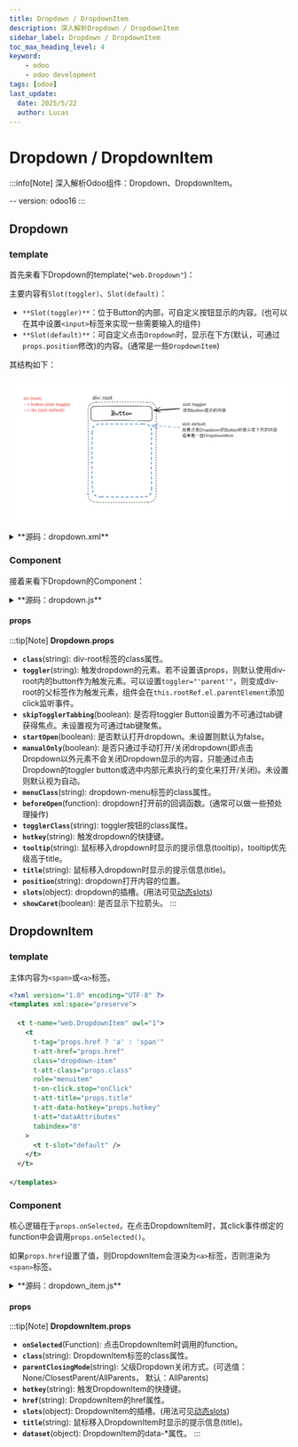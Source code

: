 ```yaml
---
title: Dropdown / DropdownItem
description: 深入解析Dropdown / DropdownItem
sidebar_label: Dropdown / DropdownItem
toc_max_heading_level: 4
keyword:
    - odoo
    - odoo development
tags: [odoo]
last_update:
  date: 2025/5/22
  author: Lucas
---
```


# Dropdown / DropdownItem

:::info[Note]
深入解析Odoo组件：Dropdown、DropdownItem。

-- version: odoo16
:::

## Dropdown

### template

首先来看下Dropdown的template(`"web.Dropdown"`)：

主要内容有`Slot(toggler)`、`Slot(default)`：

- `**Slot(toggler)**`：位于Button的内部，可自定义按钮显示的内容。(也可以在其中设置`<input>`标签来实现一些需要输入的组件)
- `**Slot(default)**`：可自定义点击`Dropdown`时，显示在下方(默认，可通过`props.position`修改)的内容。(通常是一些`DropdownItem`)

其结构如下：

![1](./_images/owl_dropdown_1.png)

<details>
    <summary>**源码：dropdown.xml**</summary>

```xml title="dropdown.xml"
<?xml version="1.0" encoding="UTF-8" ?>
<templates xml:space="preserve">

  <t t-name="web.Dropdown" owl="1">
    <div
      class="o-dropdown dropdown"
      t-att-class="props.class"
      t-attf-class="
        {{ directionCaretClass || ''}}
        {{ state.open ? 'show' : ''}}
        {{ !showCaret ? 'o-dropdown--no-caret' : '' }}
      "
      t-ref="root"
    >
      <button
        t-if="props.toggler !== 'parent'"
        class="dropdown-toggle"
        t-attf-class="
          {{props.togglerClass || ''}}
          {{parentDropdown ? 'dropdown-item' : ''}}
        "
        t-on-click.stop="onTogglerClick"
        t-on-mouseenter="onTogglerMouseEnter"
        t-att-title="props.title"
        t-att-data-hotkey="props.hotkey"
        t-att-data-tooltip="props.tooltip"
        t-att-tabindex="props.skipTogglerTabbing ? -1 : 0"
        t-att-aria-expanded="state.open ? 'true' : 'false'"
        t-ref="togglerRef"
      >
        <t t-slot="toggler" />
      </button>
      <div
        t-if="state.open"
        class="o-dropdown--menu dropdown-menu d-block"
        t-att-class="props.menuClass"
        role="menu"
        t-ref="menuRef"
      >
        <t t-slot="default" />
      </div>
    </div>
  </t>

</templates>

```
</details>


### Component

接着来看下Dropdown的Component：

<details>
    <summary>**源码：dropdown.js**</summary>

```javascript
/** @odoo-module **/

import { useBus, useService } from "@web/core/utils/hooks";
import { usePosition } from "../position_hook";
import { useDropdownNavigation } from "./dropdown_navigation_hook";
import { localization } from "../l10n/localization";

import {
    Component,
    EventBus,
    onWillStart,
    status,
    useEffect,
    useExternalListener,
    useRef,
    useState,
    useChildSubEnv,
} from "@odoo/owl";

const DIRECTION_CARET_CLASS = {
    bottom: "dropdown",
    top: "dropup",
    left: "dropstart",
    right: "dropend",
};

export const DROPDOWN = Symbol("Dropdown");

/**
 * @typedef DropdownState
 * @property {boolean} open
 * @property {boolean} groupIsOpen
 */

/**
 * @typedef DropdownStateChangedPayload
 * @property {Dropdown} emitter
 * @property {DropdownState} newState
 */

/**
 * @extends Component
 */
export class Dropdown extends Component {
    setup() {
        this.state = useState({
            open: this.props.startOpen,
            groupIsOpen: this.props.startOpen,
        });
        this.rootRef = useRef("root");

        // Set up beforeOpen ---------------------------------------------------
        onWillStart(() => {
            if (this.state.open && this.props.beforeOpen) {
                return this.props.beforeOpen();
            }
        });

        // Set up dynamic open/close behaviours --------------------------------
        if (!this.props.manualOnly) {
            // Close on outside click listener
            useExternalListener(window, "click", this.onWindowClicked, { capture: true });
            // Listen to all dropdowns state changes
            useBus(Dropdown.bus, "state-changed", ({ detail }) =>
                this.onDropdownStateChanged(detail)
            );
        }

        // Set up UI active element related behavior ---------------------------
        this.ui = useService("ui");
        useEffect(
            () => {
                Promise.resolve().then(() => {
                    this.myActiveEl = this.ui.activeElement;
                });
            },
            () => []
        );

        // Set up nested dropdowns ---------------------------------------------
        this.parentDropdown = this.env[DROPDOWN];
        useChildSubEnv({
            [DROPDOWN]: {
                close: this.close.bind(this),
                closeAllParents: () => {
                    this.close();
                    if (this.parentDropdown) {
                        this.parentDropdown.closeAllParents();
                    }
                },
            },
        });

        // Set up key navigation -----------------------------------------------
        useDropdownNavigation();

        // Set up toggler and positioning --------------------------------------
        /** @type {string} **/
        const position =
            this.props.position || (this.parentDropdown ? "right-start" : "bottom-start");
        let [direction] = position.split("-");
        if (["left", "right"].includes(direction) && localization.direction === "rtl") {
            direction = direction === "left" ? "right" : "left";
        }
        const positioningOptions = {
            popper: "menuRef",
            position,
        };
        this.directionCaretClass = DIRECTION_CARET_CLASS[direction];
        this.togglerRef = useRef("togglerRef");
        if (this.props.toggler === "parent") {
            // Add parent click listener to handle toggling
            useEffect(
                () => {
                    const onClick = (ev) => {
                        if (this.rootRef.el.contains(ev.target)) {
                            // ignore clicks inside the dropdown
                            return;
                        }
                        this.toggle();
                    };
                    if (this.rootRef.el.parentElement.tabIndex === -1) {
                        // If the parent is not focusable, make it focusable programmatically.
                        // This code may look weird, but an element with a negative tabIndex is
                        // focusable programmatically ONLY if its tabIndex is explicitly set.
                        this.rootRef.el.parentElement.tabIndex = -1;
                    }
                    this.rootRef.el.parentElement.addEventListener("click", onClick);
                    return () => {
                        this.rootRef.el.parentElement.removeEventListener("click", onClick);
                    };
                },
                () => []
            );

            useEffect(
                (open) => {
                    this.rootRef.el.parentElement.ariaExpanded = open ? "true" : "false";
                },
                () => [this.state.open]
            );

            // Position menu relatively to parent element
            usePosition(() => this.rootRef.el.parentElement, positioningOptions);
        } else {
            // Position menu relatively to inner toggler
            const togglerRef = useRef("togglerRef");
            usePosition(() => togglerRef.el, positioningOptions);
        }
    }

    // -------------------------------------------------------------------------
    // Private
    // -------------------------------------------------------------------------

    /**
     * Changes the dropdown state and notifies over the Dropdown bus.
     *
     * All state changes must trigger on the bus, except when reacting to
     * another dropdown state change.
     *
     * @see onDropdownStateChanged()
     *
     * @param {Partial<DropdownState>} stateSlice
     */
    async changeStateAndNotify(stateSlice) {
        if (stateSlice.open && this.props.beforeOpen) {
            await this.props.beforeOpen();
            if (status(this) === "destroyed") {
                return;
            }
        }
        // Update the state
        Object.assign(this.state, stateSlice);
        // Notify over the bus
        /** @type DropdownStateChangedPayload */
        const stateChangedPayload = {
            emitter: this,
            newState: { ...this.state },
        };
        Dropdown.bus.trigger("state-changed", stateChangedPayload);
    }

    /**
     * Closes the dropdown.
     *
     * @returns {Promise<void>}
     */
    close() {
        return this.changeStateAndNotify({ open: false, groupIsOpen: false });
    }

    /**
     * Opens the dropdown.
     *
     * @returns {Promise<void>}
     */
    open() {
        return this.changeStateAndNotify({ open: true, groupIsOpen: true });
    }

    /**
     * Toggles the dropdown open state.
     *
     * @returns {Promise<void>}
     */
    toggle() {
        const toggled = !this.state.open;
        return this.changeStateAndNotify({ open: toggled, groupIsOpen: toggled });
    }

    get showCaret() {
        return this.props.showCaret === undefined ? this.parentDropdown : this.props.showCaret;
    }

    // -------------------------------------------------------------------------
    // Handlers
    // -------------------------------------------------------------------------

    /**
     * Dropdowns react to each other state changes through this method.
     *
     * All state changes must trigger on the bus, except when reacting to
     * another dropdown state change.
     *
     * @see changeStateAndNotify()
     *
     * @param {DropdownStateChangedPayload} args
     */
    onDropdownStateChanged(args) {
        if (!this.rootRef.el || this.rootRef.el.contains(args.emitter.rootRef.el)) {
            // Do not listen to events emitted by self or children
            return;
        }

        // Emitted by direct siblings ?
        if (args.emitter.rootRef.el.parentElement === this.rootRef.el.parentElement) {
            // Sync the group status
            this.state.groupIsOpen = args.newState.groupIsOpen;

            // Another dropdown is now open ? Close myself without notifying siblings.
            if (this.state.open && args.newState.open) {
                this.state.open = false;
            }
        } else {
            // Another dropdown is now open ? Close myself and notify the world (i.e. siblings).
            if (this.state.open && args.newState.open) {
                this.close();
            }
        }
    }

    /**
     * Toggles the dropdown on its toggler click.
     */
    onTogglerClick() {
        this.toggle();
    }

    /**
     * Opens the dropdown the mouse enters its toggler.
     * NB: only if its siblings dropdown group is opened and if not a sub dropdown.
     */
    onTogglerMouseEnter() {
        if (this.state.groupIsOpen && !this.state.open) {
            this.togglerRef.el.focus();
            this.open();
        }
    }

    /**
     * Return true if both active element are same.
     */
    isInActiveElement() {
        return this.ui.activeElement === this.myActiveEl;
    }

    /**
     * Used to close ourself on outside click.
     *
     * @param {MouseEvent} ev
     */
    onWindowClicked(ev) {
        // Return if already closed
        if (!this.state.open) {
            return;
        }
        // Return if it's a different ui active element
        if (!this.isInActiveElement()) {
            return;
        }

        if (ev.target.closest(".bootstrap-datetimepicker-widget")) {
            return;
        }

        // Close if we clicked outside the dropdown, or outside the parent
        // element if it is the toggler
        const rootEl =
            this.props.toggler === "parent" ? this.rootRef.el.parentElement : this.rootRef.el;
        const gotClickedInside = rootEl.contains(ev.target);
        if (!gotClickedInside) {
            this.close();
        }
    }
}
Dropdown.bus = new EventBus();
Dropdown.props = {
    class: {
        type: String,
        optional: true,
    },
    toggler: {
        type: String,
        optional: true,
        validate: (prop) => ["parent"].includes(prop),
    },
    skipTogglerTabbing: {
        type: Boolean,
        optional: true,
    },
    startOpen: {
        type: Boolean,
        optional: true,
    },
    manualOnly: {
        type: Boolean,
        optional: true,
    },
    menuClass: {
        type: String,
        optional: true,
    },
    beforeOpen: {
        type: Function,
        optional: true,
    },
    togglerClass: {
        type: String,
        optional: true,
    },
    hotkey: {
        type: String,
        optional: true,
    },
    tooltip: {
        type: String,
        optional: true,
    },
    title: {
        type: String,
        optional: true,
    },
    position: {
        type: String,
        optional: true,
    },
    slots: {
        type: Object,
        optional: true,
    },
    showCaret: {
        type: Boolean,
        optional: true,
    },
};
Dropdown.template = "web.Dropdown";

```
</details>

#### props
:::tip[Note]
**Dropdown.props**

- **`class`**(string): div-root标签的class属性。
- **`toggler`**(string): 触发dropdown的元素。若不设置该props，则默认使用div-root内的button作为触发元素。可以设置`toggler="'parent'"`，则变成div-root的父标签作为触发元素，组件会在`this.rootRef.el.parentElement`添加click监听事件。
- **`skipTogglerTabbing`**(boolean): 是否将toggler Button设置为不可通过tab键获得焦点。未设置视为可通过tab键聚焦。
- **`startOpen`**(boolean): 是否默认打开dropdown。未设置则默认为false。
- **`manualOnly`**(boolean): 是否只通过手动打开/关闭dropdown(即点击Dropdown以外元素不会关闭Dropdown显示的内容，只能通过点击Dropdown的toggler button或选中内部元素执行的变化来打开/关闭)。未设置则默认视为自动。
- **`menuClass`**(string): dropdown-menu标签的class属性。
- **`beforeOpen`**(function): dropdown打开前的回调函数。(通常可以做一些预处理操作)
- **`togglerClass`**(string): toggler按钮的class属性。
- **`hotkey`**(string): 触发dropdown的快捷键。
- **`tooltip`**(string): 鼠标移入dropdown时显示的提示信息(tooltip)，tooltip优先级高于title。
- **`title`**(string): 鼠标移入dropdown时显示的提示信息(title)。
- **`position`**(string): dropdown打开内容的位置。
- **`slots`**(object): dropdown的插槽。(用法可见[动态slots](/docs/odoo/dev_notes/front-end/some_owl_usages#%E5%8A%A8%E6%80%81slots))
- **`showCaret`**(boolean): 是否显示下拉箭头。
:::

## DropdownItem

### template

主体内容为`<span>`或`<a>`标签。

```xml title="dropdown_item.xml"
<?xml version="1.0" encoding="UTF-8" ?>
<templates xml:space="preserve">

  <t t-name="web.DropdownItem" owl="1">
    <t
      t-tag="props.href ? 'a' : 'span'"
      t-att-href="props.href"
      class="dropdown-item"
      t-att-class="props.class"
      role="menuitem"
      t-on-click.stop="onClick"
      t-att-title="props.title"
      t-att-data-hotkey="props.hotkey"
      t-att="dataAttributes"
      tabindex="0"
    >
      <t t-slot="default" />
    </t>
  </t>

</templates>

```

### Component

核心逻辑在于`props.onSelected`，在点击DropdownItem时，其click事件绑定的function中会调用`props.onSelected()`。

如果`props.href`设置了值，则DropdownItem会渲染为`<a>`标签，否则渲染为`<span>`标签。

<details>
    <summary>**源码：dropdown_item.js**</summary>

```javascript title="dropdown_item.js"
/** @odoo-module **/
import { DROPDOWN } from "./dropdown";

import { Component } from "@odoo/owl";

/**
 * @enum {string}
 */
const ParentClosingMode = {
    None: "none",
    ClosestParent: "closest",
    AllParents: "all",
};

export class DropdownItem extends Component {
    /**
     * Tells the parent dropdown that an item was selected and closes the
     * parent(s) dropdown according the parentClosingMode prop.
     *
     * @param {MouseEvent} ev
     */
    onClick(ev) {
        const { href, onSelected, parentClosingMode } = this.props;
        if (href) {
            ev.preventDefault();
        }
        if (onSelected) {
            onSelected();
        }
        const dropdown = this.env[DROPDOWN];
        if (!dropdown) {
            return;
        }
        const { ClosestParent, AllParents } = ParentClosingMode;
        switch (parentClosingMode) {
            case ClosestParent:
                dropdown.close();
                break;
            case AllParents:
                dropdown.closeAllParents();
                break;
        }
    }
    get dataAttributes() {
        const { dataset } = this.props;
        if (this.props.dataset) {
            const attributes = Object.entries(dataset).map(([key, value]) => {
                return [`data-${key.replace(/[A-Z]/g, (char) => `-${char.toLowerCase()}`)}`, value];
            });
            return Object.fromEntries(attributes);
        }
        return {};
    }
}
DropdownItem.template = "web.DropdownItem";
DropdownItem.props = {
    onSelected: {
        type: Function,
        optional: true,
    },
    class: {
        type: [String, Object],
        optional: true,
    },
    parentClosingMode: {
        type: ParentClosingMode,
        optional: true,
    },
    hotkey: {
        type: String,
        optional: true,
    },
    href: {
        type: String,
        optional: true,
    },
    slots: {
        type: Object,
        optional: true,
    },
    title: {
        type: String,
        optional: true,
    },
    dataset: {
        type: Object,
        optional: true,
    },
};
DropdownItem.defaultProps = {
    parentClosingMode: ParentClosingMode.AllParents,
};

```
</details>

#### props
:::tip[Note]
**DropdownItem.props**

- **`onSelected`**(Function): 点击DropdownItem时调用的function。
- **`class`**(string): DropdownItem标签的class属性。
- **`parentClosingMode`**(string): 父级Dropdown关闭方式。(可选值：None/ClosestParent/AllParents， 默认：AllParents)
- **`hotkey`**(string): 触发DropdownItem的快捷键。
- **`href`**(string): DropdownItem的href属性。
- **`slots`**(object): DropdownItem的插槽。(用法可见[动态slots](/docs/odoo/dev_notes/front-end/some_owl_usages#%E5%8A%A8%E6%80%81slots))
- **`title`**(string): 鼠标移入DropdownItem时显示的提示信息(title)。
- **`dataset`**(object): DropdownItem的data-*属性。
:::
